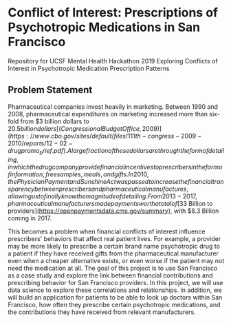 # Conflict of Interest: Prescriptions of Psychotropic Medications in San Francisco
Repository for UCSF Mental Health Hackathon 2019 Exploring Conflicts of Interest in Psychotropic Medication Prescription Patterns

## Problem Statement
Pharmaceutical companies invest heavily in marketing. Between 1990 and 2008, pharmaceutical expenditures on marketing increased more than six-fold from $3 billion dollars to $20.5 billion dollars [(Congressional Budget Office, 2009)](https://www.cbo.gov/sites/default/files/111th-congress-2009-2010/reports/12-02-drugpromo_brief.pdf). A large fraction of these dollars are through the form of detailing, in which the drug company provide financial incentives to prescribers in the form of information, free samples, meals, and gifts. In 2010, the Physician Payment and Sunshine Act was passed to increase the financial transparency between prescribers and pharmaceutical manufactures, allowing us to finally know the magnitude of detailing. From 2013 - 2017, pharmaceutical manufacturers made payments worth a total of [$33 Billion to providers](https://openpaymentsdata.cms.gov/summary), with $8.3 Billion coming in 2017.

This becomes a problem when financial conflicts of interest influence prescribers' behaviors that affect real patient lives. For example, a provider may be more likely to prescribe a certain brand name psychotropic drug to a patient if they have received gifts from the pharmaceutical manufacturer even when a cheaper alternative exists, or even worse if the patient may not need the medication at all. The goal of this project is to use San Francisco as a case study and explore the link between financial contributions and prescribing behavior for San Francisco providers. In this project, we will use data science to explore these correlations and relationships. In addition, we will build an application for patients to be able to look up doctors within San Francisco, how often they prescribe certain psychotropic medications, and the contributions they have received from relevant manufacturers. 

